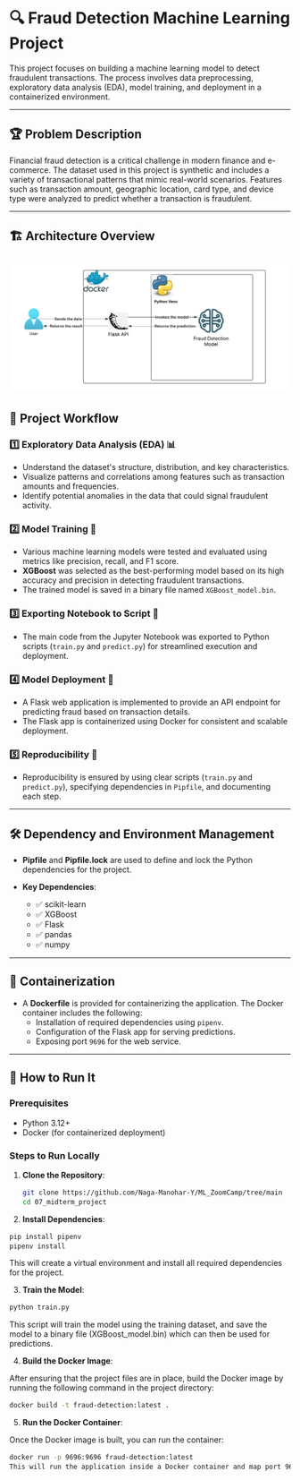 # 🔍 Fraud Detection Machine Learning Project

This project focuses on building a machine learning model to detect fraudulent transactions. The process involves data preprocessing, exploratory data analysis (EDA), model training, and deployment in a containerized environment.

---

## 🏆 Problem Description

Financial fraud detection is a critical challenge in modern finance and e-commerce. The dataset used in this project is synthetic and includes a variety of transactional patterns that mimic real-world scenarios. Features such as transaction amount, geographic location, card type, and device type were analyzed to predict whether a transaction is fraudulent.

---
## 🏗️ Architecture Overview
![Architecture diagram](https://github.com/Naga-Manohar-Y/ML_ZoomCamp/blob/main/07_midterm_project/FD_architecture.png)
---
## 📌 Project Workflow

### 1️⃣ **Exploratory Data Analysis (EDA)** 📊
   - Understand the dataset's structure, distribution, and key characteristics.
   - Visualize patterns and correlations among features such as transaction amounts and frequencies.
   - Identify potential anomalies in the data that could signal fraudulent activity.

### 2️⃣ **Model Training** 🤖
   - Various machine learning models were tested and evaluated using metrics like precision, recall, and F1 score.
   - **XGBoost** was selected as the best-performing model based on its high accuracy and precision in detecting fraudulent transactions.
   - The trained model is saved in a binary file named `XGBoost_model.bin`.

### 3️⃣ **Exporting Notebook to Script** 📜
   - The main code from the Jupyter Notebook was exported to Python scripts (`train.py` and `predict.py`) for streamlined execution and deployment.

### 4️⃣ **Model Deployment** 🚀
   - A Flask web application is implemented to provide an API endpoint for predicting fraud based on transaction details.
   - The Flask app is containerized using Docker for consistent and scalable deployment.

### 5️⃣ **Reproducibility** 🔄
   - Reproducibility is ensured by using clear scripts (`train.py` and `predict.py`), specifying dependencies in `Pipfile`, and documenting each step.

---

## 🛠️ Dependency and Environment Management

- **Pipfile** and **Pipfile.lock** are used to define and lock the Python dependencies for the project.
- **Key Dependencies**:

   - ✅ scikit-learn
   - ✅ XGBoost 
   - ✅ Flask 
   - ✅ pandas 
   - ✅ numpy 

---

## 🐳 Containerization

- A **Dockerfile** is provided for containerizing the application. The Docker container includes the following:
  - Installation of required dependencies using `pipenv`.
  - Configuration of the Flask app for serving predictions.
  - Exposing port `9696` for the web service.

---

## 🏃 How to Run It

### Prerequisites
- Python 3.12+
- Docker (for containerized deployment)

### Steps to Run Locally
1. **Clone the Repository**:
   ```bash
   git clone https://github.com/Naga-Manohar-Y/ML_ZoomCamp/tree/main
   cd 07_midterm_project
   ```
2. **Install Dependencies**:

```bash
pip install pipenv
pipenv install
```
This will create a virtual environment and install all required dependencies for the project.

3. **Train the Model**:

```bash
python train.py
```
This script will train the model using the training dataset, and save the model to a binary file (XGBoost_model.bin) which can then be used for predictions.

4. **Build the Docker Image**:

After ensuring that the project files are in place, build the Docker image by running the following command in the project directory:
```bash
docker build -t fraud-detection:latest .
```
5. **Run the Docker Container**:

Once the Docker image is built, you can run the container:
```bash
docker run -p 9696:9696 fraud-detection:latest
This will run the application inside a Docker container and map port 9696 from the container to your local machine.
```

